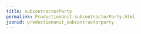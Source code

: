 ```yaml
---
title: subcontractorParty
permalink: ProductionUnit.subcontractorParty.html
jsonid: productionunit_subcontractorparty
---
```

